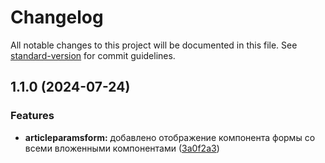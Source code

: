 # Changelog

All notable changes to this project will be documented in this file. See [standard-version](https://github.com/conventional-changelog/standard-version) for commit guidelines.

## 1.1.0 (2024-07-24)


### Features

* **articleparamsform:** добавлено отображение компонента формы со всеми вложенными компонентами ([3a0f2a3](https://github.com/spasicoxpani/blog-customizer/commit/3a0f2a37853dbee042d08a738157b007cc22cde7))
